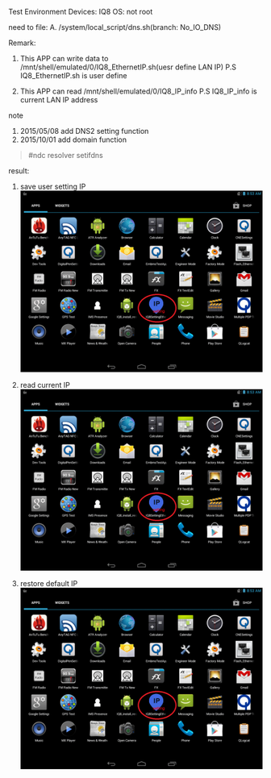 Test Environment
Devices: IQ8 
OS: not root

need to file:
A. /system/local_script/dns.sh(branch: No_IO_DNS)

Remark:
1. This APP can write data to /mnt/shell/emulated/0/IQ8_EthernetIP.sh(uesr define LAN IP)
P.S IQ8_EthernetIP.sh is user define

2. This APP can read /mnt/shell/emulated/0/IQ8_IP_info
P.S IQ8_IP_info is current LAN IP address

note
1. 2015/05/08 add DNS2 setting function
2. 2015/10/01 add domain function
> #ndc resolver setifdns <iface> <domains> <dns1> <dns2>

result:
1. save user setting IP
![alt tag](https://github.com/showoowohs/Po_git/blob/master/IQ8SettingEthernetIP/demo/save.gif)

2. read current IP
![alt tag](https://github.com/showoowohs/Po_git/blob/master/IQ8SettingEthernetIP/demo/read.gif)

3. restore default IP
![alt tag](https://github.com/showoowohs/Po_git/blob/master/IQ8SettingEthernetIP/demo/default.gif)